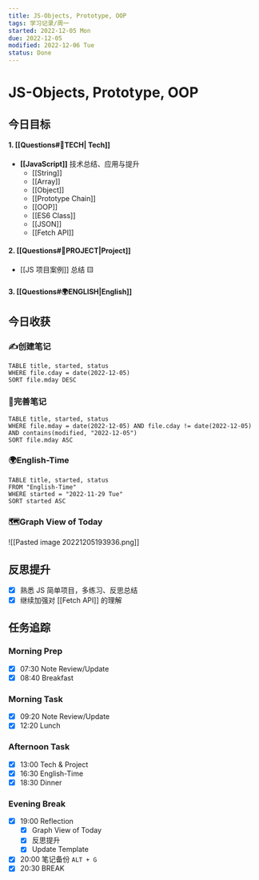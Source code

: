 ```yaml
---
title: JS-Objects, Prototype, OOP
tags: 学习记录/周一
started: 2022-12-05 Mon
due: 2022-12-05
modified: 2022-12-06 Tue
status: Done
---
```

# JS-Objects, Prototype, OOP
## 今日目标
#### 1. [[Questions#🚀TECH| Tech]]
- **[[JavaScript]]** 技术总结、应用与提升
	- [[String]]
	- [[Array]]
	- [[Object]]
	- [[Prototype Chain]]
	- [[OOP]]
	- [[ES6 Class]]
	- [[JSON]]
	- [[Fetch API]]
#### 2. [[Questions#🚀PROJECT|Project]]
- [[JS 项目案例]] 总结 🟨
#### 3. [[Questions#🌍ENGLISH|English]]
## 今日收获
### ✍️创建笔记

```dataview
TABLE title, started, status
WHERE file.cday = date(2022-12-05)
SORT file.mday DESC
```

### 📝完善笔记

```dataview
TABLE title, started, status
WHERE file.mday = date(2022-12-05) AND file.cday != date(2022-12-05) AND contains(modified, "2022-12-05")
SORT file.mday ASC
```

### 🌍English-Time

```dataview
TABLE title, started, status
FROM "English-Time"
WHERE started = "2022-11-29 Tue"
SORT started ASC
```

### 🗺️Graph View of Today
![[Pasted image 20221205193936.png]]
## 反思提升
- [x] 熟悉 JS 简单项目，多练习、反思总结
- [x] 继续加强对 [[Fetch API]] 的理解
## 任务追踪
### Morning Prep
- [x] 07:30 Note Review/Update
- [x] 08:40 Breakfast
### Morning Task
- [x] 09:20 Note Review/Update
- [x] 12:20 Lunch
### Afternoon Task
- [x] 13:00 Tech & Project
- [x] 16:30 English-Time
- [x] 18:30 Dinner
### Evening Break
- [x] 19:00 Reflection
	- [x] Graph View of Today
	- [x] 反思提升
	- [x] Update Template 
- [x] 20:00 笔记备份 `ALT + G`
- [x] 20:30 BREAK